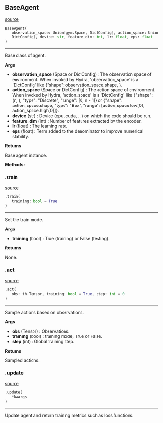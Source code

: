 #


## BaseAgent
[source](https://github.com/RLE-Foundation/Hsuanwu\blob\main\hsuanwu/xploit/agent/base.py\#L9)
```python 
BaseAgent(
   observation_space: Union[gym.Space, DictConfig], action_space: Union[gym.Space,
   DictConfig], device: str, feature_dim: int, lr: float, eps: float
)
```


---
Base class of agent.


**Args**

* **observation_space** (Space or DictConfig) : The observation space of environment. When invoked by Hydra,
    'observation_space' is a 'DictConfig' like {"shape": observation_space.shape, }.
* **action_space** (Space or DictConfig) : The action space of environment. When invoked by Hydra,
    'action_space' is a 'DictConfig' like
    {"shape": (n, ), "type": "Discrete", "range": [0, n - 1]} or
    {"shape": action_space.shape, "type": "Box", "range": [action_space.low[0], action_space.high[0]]}.
* **device** (str) : Device (cpu, cuda, ...) on which the code should be run.
* **feature_dim** (int) : Number of features extracted by the encoder.
* **lr** (float) : The learning rate.
* **eps** (float) : Term added to the denominator to improve numerical stability.


**Returns**

Base agent instance.


**Methods:**


### .train
[source](https://github.com/RLE-Foundation/Hsuanwu\blob\main\hsuanwu/xploit/agent/base.py\#L74)
```python
.train(
   training: bool = True
)
```

---
Set the train mode.


**Args**

* **training** (bool) : True (training) or False (testing).


**Returns**

None.

### .act
[source](https://github.com/RLE-Foundation/Hsuanwu\blob\main\hsuanwu/xploit/agent/base.py\#L86)
```python
.act(
   obs: th.Tensor, training: bool = True, step: int = 0
)
```

---
Sample actions based on observations.


**Args**

* **obs** (Tensor) : Observations.
* **training** (bool) : training mode, True or False.
* **step** (int) : Global training step.


**Returns**

Sampled actions.

### .update
[source](https://github.com/RLE-Foundation/Hsuanwu\blob\main\hsuanwu/xploit/agent/base.py\#L99)
```python
.update(
   *kwargs
)
```

---
Update agent and return training metrics such as loss functions.
